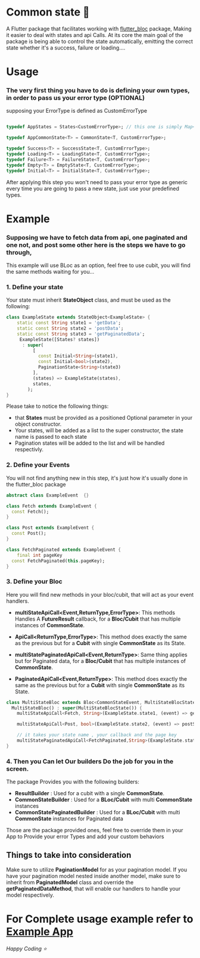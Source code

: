 # Common state 🔮
A Flutter package that facilitates working with [flutter_bloc](https://github.com/felangel/bloc/tree/master/packages/flutter_bloc) package, Making it easier to deal with states and api Calls.
At its core the main goal of the package is being able to control the state automatically, emitting the correct state whether it's a success, failure or loading....



# Usage

###  The very first thing you have to do is defining your own types, in order to pass us your error type (OPTIONAL)
supposing your ErrorType is defined as CustomErrorType
```dart

typedef AppStates = States<CustomErrorType>; // this one is simply Map<String,CommonState<dynamic,CustomErrorType>>

typedef AppCommonState<T> = CommonState<T, CustomErrorType>;

typedef Success<T> = SuccessState<T, CustomErrorType>;
typedef Loading<T> = LoadingState<T, CustomErrorType>;
typedef Failure<T> = FailureState<T, CustomErrorType>;
typedef Empty<T> = EmptyState<T, CustomErrorType>;
typedef Initial<T> = InitialState<T, CustomErrorType>;

```
After applying this step you won't need to pass your error type as generic every time you are going to pass a new state, just use your predefined types.


# Example

### Supposing we have to fetch data from api, one paginated and one not, and post some other here is the steps we have to go through, 
This example will use BLoc as an option, feel free to use cubit, you will find the same methods waiting for you...

### 1. Define your state
Your state must inherit **StateObject** class, and must be used as the following:
```dart
class ExampleState extends StateObject<ExampleState> {
    static const String state1 = 'getData';
    static const String state2 = 'postData';
    static const String state3 = 'getPaginatedData';
     ExampleState([States? states])
      : super(
          [
            const Initial<String>(state1),
            const Initial<bool>(state2),
            PaginationState<String>(state3)
          ],
          (states) => ExampleState(states),
          states,
        );
}
```
Please take to notice the following things:
-  that **States** must be provided as a positioned Optional parameter in your object constructor.
-  Your states, will be added as a list to the super constructor, the state name is passed to each state
-  Pagination states will be added to the list and will be handled respectivly.
### 2. Define your Events
You will not find anything new in this step, it's just how it's usually done in the flutter_bloc package
```dart
abstract class ExampleEvent  {}

class Fetch extends ExampleEvent {
  const Fetch();
}

class Post extends ExampleEvent {
  const Post();
}

class FetchPaginated extends ExampleEvent {
    final int pageKey
  const FetchPaginated(this.pageKey);
}
```
### 3. Define your Bloc

Here you will find new methods in your bloc/cubit, that will act as your event handlers.
- **multiStateApiCall<Event,ReturnType,ErrorType>**: This methods Handles A **FutureResult** callback, for a **Bloc/Cubit** that has multiple instances of **CommonState**.
- **ApiCall<ReturnType,ErrorType>**: This method does exactly the same as the previous but for a **Cubit** with single **CommonState** as its State.
  <br>
  
- **multiStatePaginatedApiCall<Event,ReturnType>**: Same thing applies but for Paginated data, for a **Bloc/Cubit** that has multiple instances of **CommonState**.
- **PaginatedApiCall<Event,ReturnType>**: This method does exactly the same as the previous but for a **Cubit** with single **CommonState** as its State.
  

```dart
class MultiStateBloc extends Bloc<CommonStateEvent, MultiStateBlocState> {
  MultiStateBloc() : super(MultiStateBlocState()) {
    multiStateApiCall<Fetch, String>(ExampleState.state1, (event) => getSomeDataUseCase());

    multiStateApiCall<Post, bool>(ExampleState.state2, (event) => postSomeDataUseCase());

    // it takes your state name , your callback and the page key
    multiStatePaginatedApiCall<FetchPaginated,String>(ExampleState.state3, (event) => someUseCase(), (event) => event.pageKey);
}
```

### 4. Then you Can let Our builders Do the job for you in the screen.
The package Provides you with the following builders:
- **ResultBuilder** : Used for a cubit with a single **CommonState**. 
- **CommonStateBuilder** : Used for a **BLoc/Cubit** with multi **CommonState** instances
- **CommonStatePaginatedBuilder** : Used for a **BLoc/Cubit** with multi **CommonState** instances for Paginated data

Those are the package provided ones, feel free to override them in your App to Provide your error Types and add your custom behaviors



## Things to take into consideration
Make sure to utilize **PaginationModel<T>**  for as your pagination model.
If you have your pagination model nested inside another model, make sure to inherit from **PaginatedModel<T>** class and override the **getPaginatedDataMethod**, that will enable our handlers to handle your model respectively.




# For Complete usage example refer to [Example App](https://gitlab.com/humynewversion/common_state/-/tree/main/example?ref_type=heads)

*Happy Coding ⭐*